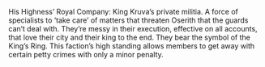 His Highness’ Royal Company: King Kruva’s private militia. A force of specialists to ‘take care’ of matters that threaten Oserith that the guards can’t deal with. They’re messy in their execution, effective on all accounts, that love their city and their king to the end. They bear the symbol of the King’s Ring. This faction’s high standing allows members to get away with certain petty crimes with only a minor penalty.